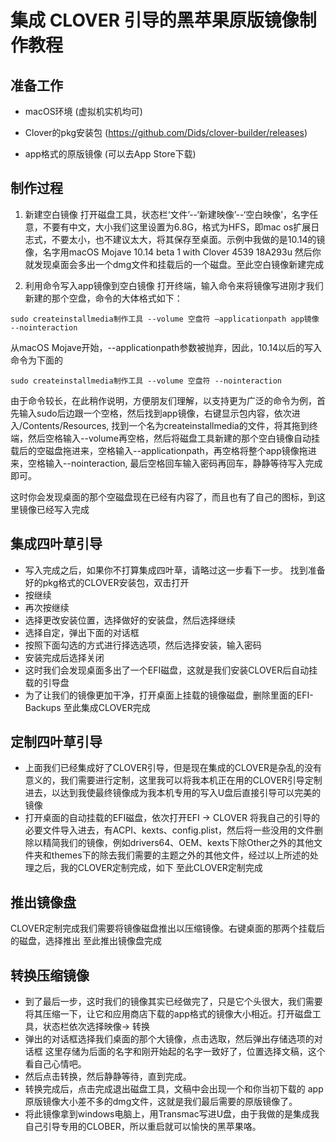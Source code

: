# 集成 CLOVER 引导的黑苹果原版镜像制作教程
准备工作
-------
* macOS环境 (虚拟机实机均可)

* Clover的pkg安装包 (https://github.com/Dids/clover-builder/releases)

* app格式的原版镜像 (可以去App Store下载)

制作过程
-------
1.  新建空白镜像
打开磁盘工具，状态栏‘文件’--‘新建映像’--‘空白映像’，名字任意，不要有中文，大小我们这里设置为6.8G，格式为HFS，即mac os扩展日志式，不要太小，也不建议太大，将其保存至桌面。示例中我做的是10.14的镜像，名字用macOS Mojave 10.14 beta 1 with Clover 4539 18A293u
然后你就发现桌面会多出一个dmg文件和挂载后的一个磁盘。至此空白镜像新建完成

2.  利用命令写入app镜像到空白镜像
打开终端，输入命令来将镜像写进刚才我们新建的那个空盘，命令的大体格式如下：
  
  `sudo createinstallmedia制作工具 --volume 空盘符 –applicationpath app镜像 --nointeraction`

  从macOS Mojave开始，--applicationpath参数被抛弃，因此，10.14以后的写入命令为下面的
  
  `sudo createinstallmedia制作工具 --volume 空盘符 --nointeraction`

   由于命令较长，在此稍作说明，方便朋友们理解，以支持更为广泛的命令为例，首先输入sudo后边跟一个空格，然后找到app镜像，右键显示包内容，依次进入/Contents/Resources, 找到一个名为createinstallmedia的文件，将其拖到终端，然后空格输入--volume再空格，然后将磁盘工具新建的那个空白镜像自动挂载后的空磁盘拖进来，空格输入--applicationpath，再空格将整个app镜像拖进来，空格输入--nointeraction, 最后空格回车输入密码再回车，静静等待写入完成即可。
    
   这时你会发现桌面的那个空磁盘现在已经有内容了，而且也有了自己的图标，到这里镜像已经写入完成

集成四叶草引导
-----------
* 写入完成之后，如果你不打算集成四叶草，请略过这一步看下一步。
找到准备好的pkg格式的CLOVER安装包，双击打开
* 按继续
* 再次按继续
* 选择更改安装位置，选择做好的安装盘，然后选择继续
* 选择自定，弹出下面的对话框
* 按照下面勾选的方式进行择选选项，然后选择安装，输入密码
* 安装完成后选择关闭
* 这时我们会发现桌面多出了一个EFI磁盘，这就是我们安装CLOVER后自动挂载的引导盘
* 为了让我们的镜像更加干净，打开桌面上挂载的镜像磁盘，删除里面的EFI-Backups
至此集成CLOVER完成

定制四叶草引导
---------
* 上面我们已经集成好了CLOVER引导，但是现在集成的CLOVER是杂乱的没有意义的，我们需要进行定制，这里我可以将我本机正在用的CLOVER引导定制进去，以达到我使最终镜像成为我本机专用的写入U盘后直接引导可以完美的镜像
* 打开桌面的自动挂载的EFI磁盘，依次打开EFI -> CLOVER
将我自己的引导的必要文件导入进去，有ACPI、kexts、config.plist，然后将一些没用的文件删除以精简我们的镜像，例如drivers64、OEM、kexts下除Other之外的其他文件夹和themes下的除去我们需要的主题之外的其他文件，经过以上所述的处理之后，我的CLOVER定制完成，如下
至此CLOVER定制完成

推出镜像盘
--------
CLOVER定制完成我们需要将镜像磁盘推出以压缩镜像。右键桌面的那两个挂载后的磁盘，选择推出
至此推出镜像盘完成

转换压缩镜像
---------
* 到了最后一步，这时我们的镜像其实已经做完了，只是它个头很大，我们需要将其压缩一下，让它和应用商店下载的app格式的镜像大小相近。打开磁盘工具，状态栏依次选择映像-> 转换
* 弹出的对话框选择我们桌面的那个大镜像，点击选取，然后弹出存储选项的对话框
这里存储为后面的名字和刚开始起的名字一致好了，位置选择文稿，这个看自己心情吧。
* 然后点击转换，然后静静等待，直到完成。
* 转换完成后，点击完成退出磁盘工具，文稿中会出现一个和你当初下载的 app 原版镜像大小差不多的dmg文件，这就是我们最后需要的原版镜像了。
* 将此镜像拿到windows电脑上，用Transmac写进U盘，由于我做的是集成我自己引导专用的CLOBER，所以重启就可以愉快的黑苹果咯。
